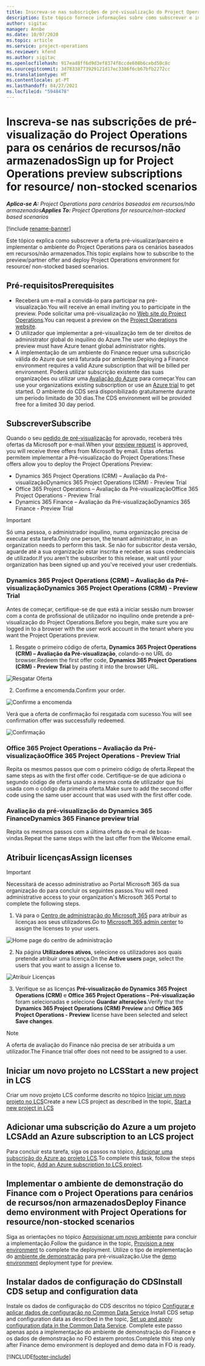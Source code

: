 ```yaml
---
title: Inscreva-se nas subscrições de pré-visualização do Project Operations para os cenários de recursos/não armazenados
description: Este tópico fornece informações sobre como subscrever e implementar o Project Operations para cenários baseados em recursos/não armazenados.
author: sigitac
manager: Annbe
ms.date: 10/07/2020
ms.topic: article
ms.service: project-operations
ms.reviewer: kfend
ms.author: sigitac
ms.openlocfilehash: 917ead8ff6d9d3ef8374f8ccde608b6cebd50c8c
ms.sourcegitcommit: 3d78338773929121d17ec3386f6cb67bfb2272cc
ms.translationtype: HT
ms.contentlocale: pt-PT
ms.lasthandoff: 04/27/2021
ms.locfileid: "5948478"
---
```

# <a name="sign-up-for-project-operations-preview-subscriptions-for-resource-non-stocked-scenarios"></a><span data-ttu-id="ace8a-103">Inscreva-se nas subscrições de pré-visualização do Project Operations para os cenários de recursos/não armazenados</span><span class="sxs-lookup"><span data-stu-id="ace8a-103">Sign up for Project Operations preview subscriptions for resource/ non-stocked scenarios</span></span>

<span data-ttu-id="ace8a-104">_**Aplica-se A:** Project Operations para cenários baseados em recursos/não armazenados_</span><span class="sxs-lookup"><span data-stu-id="ace8a-104">_**Applies To:** Project Operations for resource/non-stocked based scenarios_</span></span>

[!include [rename-banner](~/includes/cc-data-platform-banner.md)]

<span data-ttu-id="ace8a-105">Este tópico explica como subscrever a oferta pré-visualizar/parceiro e implementar o ambiente do Project Operations para os cenários baseados em recursos/não armazenados.</span><span class="sxs-lookup"><span data-stu-id="ace8a-105">This topic explains how to subscribe to the preview/partner offer and deploy Project Operations environment for resource/ non-stocked based scenarios.</span></span>

## <a name="prerequisites"></a><span data-ttu-id="ace8a-106">Pré-requisitos</span><span class="sxs-lookup"><span data-stu-id="ace8a-106">Prerequisites</span></span>

- <span data-ttu-id="ace8a-107">Receberá um e-mail a convidá-lo para participar na pré-visualização.</span><span class="sxs-lookup"><span data-stu-id="ace8a-107">You will receive an email inviting you to participate in the preview.</span></span> <span data-ttu-id="ace8a-108">Pode solicitar uma pré-visualização no [Web site do Project Operations](https://dynamics.microsoft.com/en-us/project-operations/overview/).</span><span class="sxs-lookup"><span data-stu-id="ace8a-108">You can request a preview on the [Project Operations website](https://dynamics.microsoft.com/en-us/project-operations/overview/).</span></span>
- <span data-ttu-id="ace8a-109">O utilizador que implementar a pré-visualização tem de ter direitos de administrator global do inquilino do Azure.</span><span class="sxs-lookup"><span data-stu-id="ace8a-109">The user who deploys the preview must have Azure tenant global administrator rights.</span></span>
- <span data-ttu-id="ace8a-110">A implementação de um ambiente do Finance requer uma subscrição válida do Azure que será faturada por ambiente.</span><span class="sxs-lookup"><span data-stu-id="ace8a-110">Deploying a Finance environment requires a valid Azure subscription that will be billed per environment.</span></span> <span data-ttu-id="ace8a-111">Poderá utilizar subscrição existente das suas organizações ou utilizar uma [Avaliação do Azure](https://azure.microsoft.com/en-us/free/) para começar.</span><span class="sxs-lookup"><span data-stu-id="ace8a-111">You can use your organizations existing subscription or use an [Azure trial](https://azure.microsoft.com/en-us/free/) to get started.</span></span> <span data-ttu-id="ace8a-112">O ambiente do CDS será disponibilizado gratuitamente durante um período limitado de 30 dias.</span><span class="sxs-lookup"><span data-stu-id="ace8a-112">The CDS environment will be provided free for a limited 30 day period.</span></span>

## <a name="subscribe"></a><span data-ttu-id="ace8a-113">Subscrever</span><span class="sxs-lookup"><span data-stu-id="ace8a-113">Subscribe</span></span>

<span data-ttu-id="ace8a-114">Quando o seu [pedido de pré-visualização](https://forms.office.com/FormsPro/Pages/ResponsePage.aspx?id=v4j5cvGGr0GRqy180BHbR56j8lZs0FdAvwT75_WNFyxUMkRDV1NYQU5TNjE2VjhKOVBUNVg2R0s1NC4u) for aprovado, receberá três ofertas da Microsoft por e-mail.</span><span class="sxs-lookup"><span data-stu-id="ace8a-114">When your [preview request](https://forms.office.com/FormsPro/Pages/ResponsePage.aspx?id=v4j5cvGGr0GRqy180BHbR56j8lZs0FdAvwT75_WNFyxUMkRDV1NYQU5TNjE2VjhKOVBUNVg2R0s1NC4u) is approved, you will receive three offers from Microsoft by email.</span></span> <span data-ttu-id="ace8a-115">Estas ofertas permitem implementar a Pré-visualização do Project Operations:</span><span class="sxs-lookup"><span data-stu-id="ace8a-115">These offers allow you to deploy the Project Operations Preview:</span></span>

- <span data-ttu-id="ace8a-116">Dynamics 365 Project Operations (CRM) – Avaliação da Pré-visualização</span><span class="sxs-lookup"><span data-stu-id="ace8a-116">Dynamics 365 Project Operations (CRM) - Preview Trial</span></span>
- <span data-ttu-id="ace8a-117">Office 365 Project Operations – Avaliação da Pré-visualização</span><span class="sxs-lookup"><span data-stu-id="ace8a-117">Office 365 Project Operations - Preview Trial</span></span>
- <span data-ttu-id="ace8a-118">Dynamics 365 Finance – Avaliação da Pré-visualização</span><span class="sxs-lookup"><span data-stu-id="ace8a-118">Dynamics 365 Finance - Preview Trial</span></span>

> [!IMPORTANT]
> <span data-ttu-id="ace8a-119">Só uma pessoa, o administrador inquilino, numa organização precisa de executar esta tarefa.</span><span class="sxs-lookup"><span data-stu-id="ace8a-119">Only one person, the tenant administrator, in an organization needs to perform this task.</span></span> <span data-ttu-id="ace8a-120">Se não for subscritor desta versão, aguarde até a sua organização estar inscrita e receber as suas credenciais de utilizador.</span><span class="sxs-lookup"><span data-stu-id="ace8a-120">If you aren't the subscriber to this release, wait until your organization has been signed up and you've received your user credentials.</span></span>

### <a name="dynamics-365-project-operations-crm---preview-trial"></a><span data-ttu-id="ace8a-121">Dynamics 365 Project Operations (CRM) – Avaliação da Pré-visualização</span><span class="sxs-lookup"><span data-stu-id="ace8a-121">Dynamics 365 Project Operations (CRM) - Preview Trial</span></span> 

<span data-ttu-id="ace8a-122">Antes de começar, certifique-se de que está a iniciar sessão num browser com a conta de profissional de utilizador no inquilino onde pretende a pré-visualização do Project Operations.</span><span class="sxs-lookup"><span data-stu-id="ace8a-122">Before you begin, make sure you are logged in to a browser with the user work account in the tenant where you want the Project Operations preview.</span></span>

1. <span data-ttu-id="ace8a-123">Resgate o primeiro código de oferta, **Dynamics 365 Project Operations (CRM) – Avaliação da Pré-visualização**, colando-o no URL do browser.</span><span class="sxs-lookup"><span data-stu-id="ace8a-123">Redeem the first offer code, **Dynamics 365 Project Operations (CRM) - Preview Trial** by pasting it into the browser URL.</span></span>

![Resgatar Oferta](./media/16RedeemFirstOfferNew.png)

2. <span data-ttu-id="ace8a-125">Confirme a encomenda.</span><span class="sxs-lookup"><span data-stu-id="ace8a-125">Confirm your order.</span></span>

![Confirme a encomenda](./media/17ConfirmOrderNew.png)

<span data-ttu-id="ace8a-127">Verá que a oferta de confirmação foi resgatada com sucesso.</span><span class="sxs-lookup"><span data-stu-id="ace8a-127">You will see confirmation offer was successfully redeemed.</span></span>

![Confirmação](./media/18OrderConfirmationNew.png)

### <a name="office-365-project-operations---preview-trial"></a><span data-ttu-id="ace8a-129">Office 365 Project Operations – Avaliação da Pré-visualização</span><span class="sxs-lookup"><span data-stu-id="ace8a-129">Office 365 Project Operations - Preview Trial</span></span>

<span data-ttu-id="ace8a-130">Repita os mesmos passos que com o primeiro código de oferta.</span><span class="sxs-lookup"><span data-stu-id="ace8a-130">Repeat the same steps as with the first offer code.</span></span> <span data-ttu-id="ace8a-131">Certifique-se de que adiciona o segundo código de oferta usando a mesma conta de utilizador que foi usada com o código da primeira oferta.</span><span class="sxs-lookup"><span data-stu-id="ace8a-131">Make sure to add the second offer code using the same user account that was used with the first offer code.</span></span>

### <a name="dynamics-365-finance-preview-trial"></a><span data-ttu-id="ace8a-132">Avaliação da pré-visualização do Dynamics 365 Finance</span><span class="sxs-lookup"><span data-stu-id="ace8a-132">Dynamics 365 Finance preview trial</span></span>

<span data-ttu-id="ace8a-133">Repita os mesmos passos com a última oferta do e-mail de boas-vindas.</span><span class="sxs-lookup"><span data-stu-id="ace8a-133">Repeat the same steps with the last offer from the Welcome email.</span></span>

## <a name="assign-licenses"></a><span data-ttu-id="ace8a-134">Atribuir licenças</span><span class="sxs-lookup"><span data-stu-id="ace8a-134">Assign licenses</span></span>

> [!IMPORTANT]
> <span data-ttu-id="ace8a-135">Necessitará de acesso administrativo ao Portal Microsoft 365 da sua organização do para concluir os seguintes passos.</span><span class="sxs-lookup"><span data-stu-id="ace8a-135">You will need administrative access to your organization's Microsoft 365 Portal to complete the following steps.</span></span>

1. <span data-ttu-id="ace8a-136">Vá para o [Centro de administração do Microsoft 365](https://portal.office.com/) para atribuir as licenças aos seus utilizadores.</span><span class="sxs-lookup"><span data-stu-id="ace8a-136">Go to [Microsoft 365 admin center](https://portal.office.com/) to assign the licenses to your users.</span></span>

![Home page do centro de administração](./media/14AdminPortal.png)

2. <span data-ttu-id="ace8a-138">Na página **Utilizadores ativos**, selecione os utilizadores aos quais pretende atribuir uma licença.</span><span class="sxs-lookup"><span data-stu-id="ace8a-138">On the **Active users** page, select the users that you want to assign a license to.</span></span>

![Atribuir Licenças](./media/15AssignLicenses.png)

3. <span data-ttu-id="ace8a-140">Verifique se as licenças **Pré-visualização do Dynamics 365 Project Operations (CRM)** e **Office 365 Project Operations – Pré-visualização** foram selecionadas e selecione **Guardar alterações**.</span><span class="sxs-lookup"><span data-stu-id="ace8a-140">Verify that the **Dynamics 365 Project Operations (CRM) Preview** and **Office 365 Project Operations - Preview** license have been selected and select **Save changes**.</span></span>

> [!NOTE]
> <span data-ttu-id="ace8a-141">A oferta de avaliação do Finance não precisa de ser atribuída a um utilizador.</span><span class="sxs-lookup"><span data-stu-id="ace8a-141">The Finance trial offer does not need to be assigned to a user.</span></span>

## <a name="start-a-new-project-in-lcs"></a><span data-ttu-id="ace8a-142">Iniciar um novo projeto no LCS</span><span class="sxs-lookup"><span data-stu-id="ace8a-142">Start a new project in LCS</span></span>

<span data-ttu-id="ace8a-143">Criar um novo projeto LCS conforme descrito no tópico [Iniciar um novo projeto no LCS](create-lcs-project.md)</span><span class="sxs-lookup"><span data-stu-id="ace8a-143">Create a new LCS project as described in the topic, [Start a new project in LCS](create-lcs-project.md)</span></span>

## <a name="add-an-azure-subscription-to-an-lcs-project"></a><span data-ttu-id="ace8a-144">Adicionar uma subscrição do Azure a um projeto LCS</span><span class="sxs-lookup"><span data-stu-id="ace8a-144">Add an Azure subscription to an LCS project</span></span>

<span data-ttu-id="ace8a-145">Para concluir esta tarefa, siga os passos na tópico, [Adicionar uma subscrição do Azure ao projeto LCS](resource-add-azure-subscription-lcs-project.md).</span><span class="sxs-lookup"><span data-stu-id="ace8a-145">To complete this task, follow the steps in the topic, [Add an Azure subscription to LCS project](resource-add-azure-subscription-lcs-project.md).</span></span>

## <a name="deploy-finance-demo-environment-with-project-operations-for-resourcenon-stocked-scenarios"></a><span data-ttu-id="ace8a-146">Implementar o ambiente de demonstração do Finance com o Project Operations para cenários de recursos/non armazenados</span><span class="sxs-lookup"><span data-stu-id="ace8a-146">Deploy Finance demo environment with Project Operations for resource/non-stocked scenarios</span></span>

<span data-ttu-id="ace8a-147">Siga as orientações no tópico [Aprovisionar um novo ambiente](resource-provision-new-environment.md) para concluir a implementação.</span><span class="sxs-lookup"><span data-stu-id="ace8a-147">Follow the guidance in the topic, [Provision a new environment](resource-provision-new-environment.md) to complete the deployment.</span></span> <span data-ttu-id="ace8a-148">Utilize o tipo de implementação do [ambiente de demonstração](/dynamics365/fin-ops-core/dev-itpro/deployment/deploy-demo-environment) para pré-visualização.</span><span class="sxs-lookup"><span data-stu-id="ace8a-148">Use the [demo environment](/dynamics365/fin-ops-core/dev-itpro/deployment/deploy-demo-environment) deployment type for preview.</span></span> 

## <a name="install-cds-setup-and-configuration-data"></a><span data-ttu-id="ace8a-149">Instalar dados de configuração do CDS</span><span class="sxs-lookup"><span data-stu-id="ace8a-149">Install CDS setup and configuration data</span></span>

<span data-ttu-id="ace8a-150">Instale os dados de configuração do CDS descritos no tópico [Configurar e aplicar dados de configuração no Common Data Service](resource-apply-pro-setup-config-data.md).</span><span class="sxs-lookup"><span data-stu-id="ace8a-150">Install CDS setup and configuration data as described in the topic, [Set up and apply configuration data in the Common Data Service](resource-apply-pro-setup-config-data.md).</span></span>
<span data-ttu-id="ace8a-151">Complete este passo apenas após a implementação do ambiente de demonstração do Finance e os dados de demonstração no FO estarem prontos.</span><span class="sxs-lookup"><span data-stu-id="ace8a-151">Complete this step only after Finance demo environment is deployed and demo data in FO is ready.</span></span>


[!INCLUDE[footer-include](../includes/footer-banner.md)]